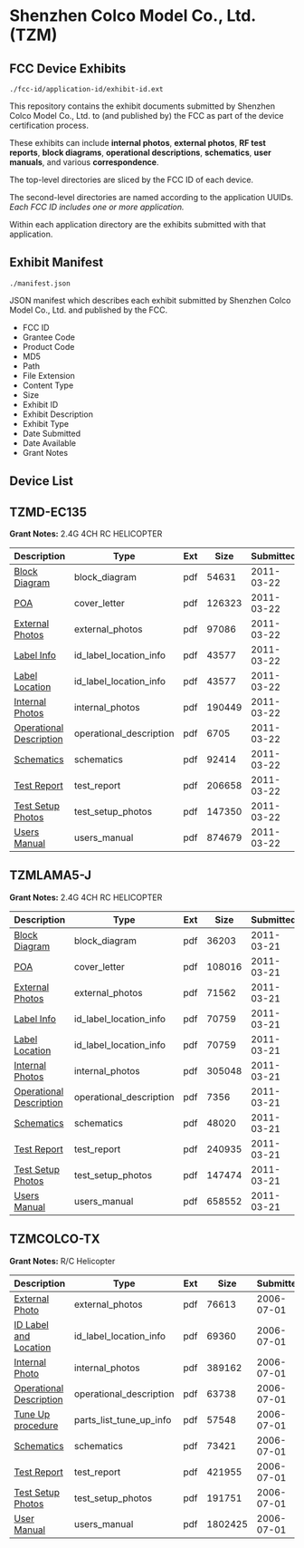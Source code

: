 # Shenzhen Colco Model Co., Ltd. (TZM)
## FCC Device Exhibits

```
./fcc-id/application-id/exhibit-id.ext
```

This repository contains the exhibit documents submitted by Shenzhen Colco Model Co., Ltd. to (and published by) the FCC as part of the device certification process.

These exhibits can include **internal photos**, **external photos**, **RF test reports**, **block diagrams**, **operational descriptions**, **schematics**, **user manuals**, and various **correspondence**.

The top-level directories are sliced by the FCC ID of each device.

The second-level directories are named according to the application UUIDs. *Each FCC ID includes one or more application.*

Within each application directory are the exhibits submitted with that application. 

## Exhibit Manifest

```
./manifest.json
```

JSON manifest which describes each exhibit submitted by Shenzhen Colco Model Co., Ltd. and published by the FCC.

- FCC ID
- Grantee Code
- Product Code
- MD5
- Path
- File Extension
- Content Type
- Size
- Exhibit ID
- Exhibit Description
- Exhibit Type
- Date Submitted
- Date Available
- Grant Notes

## Device List
## TZMD-EC135
**Grant Notes:** 2.4G 4CH RC HELICOPTER

| Description | Type | Ext | Size | Submitted | Available |
| ----------- | ---- | --- | ---- | --------- | --------- |
| [Block Diagram](TZMD-EC135/530904ba0db61cc28ef2f6a18df2777f/1435722.pdf) | block_diagram | pdf | 54631 | 2011-03-22 | 2011-03-22 |
| [POA](TZMD-EC135/530904ba0db61cc28ef2f6a18df2777f/1435728.pdf) | cover_letter | pdf | 126323 | 2011-03-22 | 2011-03-22 |
| [External Photos](TZMD-EC135/530904ba0db61cc28ef2f6a18df2777f/1435723.pdf) | external_photos | pdf | 97086 | 2011-03-22 | 2011-03-22 |
| [Label Info](TZMD-EC135/530904ba0db61cc28ef2f6a18df2777f/1435725.pdf) | id_label_location_info | pdf | 43577 | 2011-03-22 | 2011-03-22 |
| [Label Location](TZMD-EC135/530904ba0db61cc28ef2f6a18df2777f/1435726.pdf) | id_label_location_info | pdf | 43577 | 2011-03-22 | 2011-03-22 |
| [Internal Photos](TZMD-EC135/530904ba0db61cc28ef2f6a18df2777f/1435724.pdf) | internal_photos | pdf | 190449 | 2011-03-22 | 2011-03-22 |
| [Operational Description](TZMD-EC135/530904ba0db61cc28ef2f6a18df2777f/1435727.pdf) | operational_description | pdf | 6705 | 2011-03-22 | 2011-03-22 |
| [Schematics](TZMD-EC135/530904ba0db61cc28ef2f6a18df2777f/1435729.pdf) | schematics | pdf | 92414 | 2011-03-22 | 2011-03-22 |
| [Test Report](TZMD-EC135/530904ba0db61cc28ef2f6a18df2777f/1435730.pdf) | test_report | pdf | 206658 | 2011-03-22 | 2011-03-22 |
| [Test Setup Photos](TZMD-EC135/530904ba0db61cc28ef2f6a18df2777f/1435731.pdf) | test_setup_photos | pdf | 147350 | 2011-03-22 | 2011-03-22 |
| [Users Manual](TZMD-EC135/530904ba0db61cc28ef2f6a18df2777f/1435732.pdf) | users_manual | pdf | 874679 | 2011-03-22 | 2011-03-22 |
## TZMLAMA5-J
**Grant Notes:** 2.4G 4CH RC HELICOPTER

| Description | Type | Ext | Size | Submitted | Available |
| ----------- | ---- | --- | ---- | --------- | --------- |
| [Block Diagram](TZMLAMA5-J/6990dee22bc1bdfc24dd124a9afcea5c/1434560.pdf) | block_diagram | pdf | 36203 | 2011-03-21 | 2011-03-21 |
| [POA](TZMLAMA5-J/6990dee22bc1bdfc24dd124a9afcea5c/1434566.pdf) | cover_letter | pdf | 108016 | 2011-03-21 | 2011-03-21 |
| [External Photos](TZMLAMA5-J/6990dee22bc1bdfc24dd124a9afcea5c/1434561.pdf) | external_photos | pdf | 71562 | 2011-03-21 | 2011-03-21 |
| [Label Info](TZMLAMA5-J/6990dee22bc1bdfc24dd124a9afcea5c/1434563.pdf) | id_label_location_info | pdf | 70759 | 2011-03-21 | 2011-03-21 |
| [Label Location](TZMLAMA5-J/6990dee22bc1bdfc24dd124a9afcea5c/1434563.pdf) | id_label_location_info | pdf | 70759 | 2011-03-21 | 2011-03-21 |
| [Internal Photos](TZMLAMA5-J/6990dee22bc1bdfc24dd124a9afcea5c/1434562.pdf) | internal_photos | pdf | 305048 | 2011-03-21 | 2011-03-21 |
| [Operational Description](TZMLAMA5-J/6990dee22bc1bdfc24dd124a9afcea5c/1434565.pdf) | operational_description | pdf | 7356 | 2011-03-21 | 2011-03-21 |
| [Schematics](TZMLAMA5-J/6990dee22bc1bdfc24dd124a9afcea5c/1434567.pdf) | schematics | pdf | 48020 | 2011-03-21 | 2011-03-21 |
| [Test Report](TZMLAMA5-J/6990dee22bc1bdfc24dd124a9afcea5c/1434568.pdf) | test_report | pdf | 240935 | 2011-03-21 | 2011-03-21 |
| [Test Setup Photos](TZMLAMA5-J/6990dee22bc1bdfc24dd124a9afcea5c/1434569.pdf) | test_setup_photos | pdf | 147474 | 2011-03-21 | 2011-03-21 |
| [Users Manual](TZMLAMA5-J/6990dee22bc1bdfc24dd124a9afcea5c/1434570.pdf) | users_manual | pdf | 658552 | 2011-03-21 | 2011-03-21 |
## TZMCOLCO-TX
**Grant Notes:** R/C Helicopter

| Description | Type | Ext | Size | Submitted | Available |
| ----------- | ---- | --- | ---- | --------- | --------- |
| [External Photo](TZMCOLCO-TX/a17e146ccebdf028679a2b15011e8f0a/676479.pdf) | external_photos | pdf | 76613 | 2006-07-01 | 2006-07-01 |
| [ID Label and Location](TZMCOLCO-TX/a17e146ccebdf028679a2b15011e8f0a/676481.pdf) | id_label_location_info | pdf | 69360 | 2006-07-01 | 2006-07-01 |
| [Internal Photo](TZMCOLCO-TX/a17e146ccebdf028679a2b15011e8f0a/676478.pdf) | internal_photos | pdf | 389162 | 2006-07-01 | 2006-07-01 |
| [Operational Description](TZMCOLCO-TX/a17e146ccebdf028679a2b15011e8f0a/676477.pdf) | operational_description | pdf | 63738 | 2006-07-01 | 2006-07-01 |
| [Tune Up procedure](TZMCOLCO-TX/a17e146ccebdf028679a2b15011e8f0a/676476.pdf) | parts_list_tune_up_info | pdf | 57548 | 2006-07-01 | 2006-07-01 |
| [Schematics](TZMCOLCO-TX/a17e146ccebdf028679a2b15011e8f0a/676475.pdf) | schematics | pdf | 73421 | 2006-07-01 | 2006-07-01 |
| [Test Report](TZMCOLCO-TX/a17e146ccebdf028679a2b15011e8f0a/676474.pdf) | test_report | pdf | 421955 | 2006-07-01 | 2006-07-01 |
| [Test Setup Photos](TZMCOLCO-TX/a17e146ccebdf028679a2b15011e8f0a/676480.pdf) | test_setup_photos | pdf | 191751 | 2006-07-01 | 2006-07-01 |
| [User Manual](TZMCOLCO-TX/a17e146ccebdf028679a2b15011e8f0a/676473.pdf) | users_manual | pdf | 1802425 | 2006-07-01 | 2006-07-01 |
